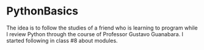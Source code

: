# PythonBasics
 The idea is to follow the studies of a friend who is learning to program while I review Python through the course of Professor Gustavo Guanabara.
 I started following in class #8 about modules.
